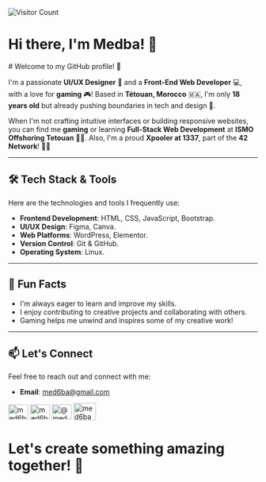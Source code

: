 ![Visitor Count](https://komarev.com/ghpvc/?username=med6ba&color=blue)
<h1>Hi there, I'm Medba! 👋</h1>
# Welcome to my GitHub profile! 🌟

I'm a passionate **UI/UX Designer** 🎨 and a **Front-End Web Developer** 💻, with a love for **gaming** 🎮! Based in **Tétouan, Morocco** 🇲🇦, I'm only **18 years old** but already pushing boundaries in tech and design 🚀.

When I'm not crafting intuitive interfaces or building responsive websites, you can find me **gaming** or learning **Full-Stack Web Development** at **ISMO Offshoring Tetouan** 🧑‍🎓. Also, I'm a proud **Xpooler at 1337**, part of the **42 Network**! 🧑‍💻

---

## 🛠️ Tech Stack & Tools

Here are the technologies and tools I frequently use:

- **Frontend Development**: HTML, CSS, JavaScript, Bootstrap.
- **UI/UX Design**: Figma, Canva.
- **Web Platforms**: WordPress, Elementor.
- **Version Control**: Git & GitHub.
- **Operating System**: Linux.

---

## 🌟 Fun Facts

- I'm always eager to learn and improve my skills.
- I enjoy contributing to creative projects and collaborating with others.
- Gaming helps me unwind and inspires some of my creative work!

---

## 📫 Let's Connect

Feel free to reach out and connect with me:

- **Email**: <a href="mailto:med6ba@gmail.com">med6ba@gmail.com</a>
<p align="left">
<a href="https://instagram.com/med6ba" target="blank"><img align="center" src="https://raw.githubusercontent.com/rahuldkjain/github-profile-readme-generator/master/src/images/icons/Social/instagram.svg" alt="med6ba" height="30" width="40" /></a>
<a href="https://x.com/med6ba" target="blank"><img align="center" src="https://raw.githubusercontent.com/rahuldkjain/github-profile-readme-generator/master/src/images/icons/Social/twitter.svg" alt="med6ba" height="30" width="40" /></a>
<a href="https://www.youtube.com/@med6ba" target="blank"><img align="center" src="https://raw.githubusercontent.com/rahuldkjain/github-profile-readme-generator/master/src/images/icons/Social/youtube.svg" alt="@med6ba" height="30" width="40" /></a>
<a href="https://discord.gg/jtzbBmJDPA" target="blank"><img align="center" src="https://raw.githubusercontent.com/rahuldkjain/github-profile-readme-generator/master/src/images/icons/Social/discord.svg" alt="med6ba" height="35" width="45" /></a>
</p>

<h1>Let's create something amazing together! 🚀</h1>
